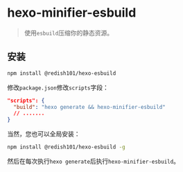 # hexo-minifier-esbuild

> 使用`esbuild`压缩你的静态资源。

## 安装 

```bash
npm install @redish101/hexo-esbuild
```

修改`package.json`修改`scripts`字段：

```json
"scripts": {
  "build": "hexo generate && hexo-minifier-esbuild"
  // .......
}
```

当然，您也可以全局安装：

```bash
npm install @redish101/hexo-esbuild -g
```

然后在每次执行`hexo generate`后执行`hexo-minifier-esbuild`。
